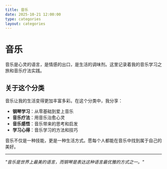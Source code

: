 ```yaml
---
title: 音乐
date: 2025-10-21 12:00:00
type: categories
layout: categories
---
```


# 音乐

音乐是心灵的语言，是情感的出口，是生活的调味剂。这里记录着我的音乐学习之旅和音乐疗法实践。

## 关于这个分类

音乐让我的生活变得更加丰富多彩。在这个分类中，我分享：

- **钢琴学习**：从零基础到爱上音乐
- **音乐疗法**：用音乐治愈心灵
- **音乐感悟**：音乐带来的思考和启发
- **学习心得**：音乐学习的方法和技巧

音乐不仅是一种技能，更是一种生活方式。愿每个人都能在音乐中找到属于自己的美好。

---

*"音乐是世界上最美的语言，而钢琴是表达这种语言最优雅的方式之一。"*

